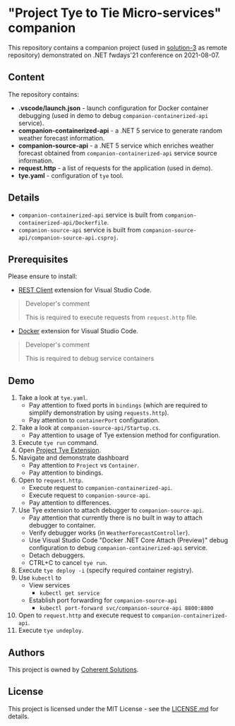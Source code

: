 # "Project Tye to Tie Micro-services" companion

This repository contains a companion project (used in [solution-3](https://github.com/coherentsolutionsinc/dotnet-fwdays-2021-project-tye-to-tie-dotnet-microservices/tree/main/solution-3) as remote repository) demonstrated on .NET fwdays'21 conference on 2021-08-07. 

## Content

The repository contains:

* **.vscode/launch.json** - launch configuration for Docker container debugging (used in demo to debug `companion-containerized-api` service).
* **companion-containerized-api** - a .NET 5 service to generate random weather forecast information. 
* **companion-source-api** - a .NET 5 service which enriches weather forecast obtained from `companion-containerized-api` service source information. 
* **request.http** - a list of requests for the application (used in demo). 
* **tye.yaml** - configuration of `tye` tool.

## Details

* `companion-containerized-api` service is built from `companion-containerized-api/Dockerfile`.
* `companion-source-api` service is built from `companion-source-api/companion-source-api.csproj`.

## Prerequisites

Please ensure to install:

* [REST Client](https://github.com/Huachao/vscode-restclient) extension for Visual Studio Code.

> Developer's comment 
>
> This is required to execute requests from `request.http` file.

* [Docker](https://github.com/microsoft/vscode-docker) extension for Visual Studio Code.

> Developer's comment
> 
> This is required to debug service containers

## Demo

1. Take a look at `tye.yaml`. 
    * Pay attention to fixed ports in `bindings` (which are required to simplify demonstration by using `requests.http`). 
    * Pay attention to `containerPort` configuration.
3. Take a look at `companion-source-api/Startup.cs`. 
    * Pay attention to usage of Tye extension method for configuration.
5. Execute `tye run` command. 
6. Open [Project Tye Extension](https://github.com/Microsoft/vscode-tye/). 
7. Navigate and demonstrate dashboard
    * Pay attention to `Project` vs `Container`.
    * Pay attention to bindings.
9. Open to `request.http`. 
    * Execute request to `companion-containerized-api`. 
    * Execute request to `companion-source-api`. 
    * Pay attention to differences.
11. Use Tye extension to attach debugger to `companion-source-api`. 
    * Pay attention that currently there is no built in way to attach debugger to container. 
    * Verify debugger works (in `WeatherForecastController`).
    * Use Visual Studio Code "Docker .NET Core Attach (Preview)" debug configuration to debug `companion-containerized-api` service.
    * Detach debuggers. 
    * CTRL+C to cancel `tye run`.
15. Execute `tye deploy -i` (specify required container registry).
16. Use `kubectl` to
    * View services
        * `kubectl get service`
    * Establish port forwarding for `companion-source-api` 
        * `kubectl port-forward svc/companion-source-api 8800:8800`
18. Open to `request.http` and execute request to `companion-containerized-api`.
19. Execute `tye undeploy`.

## Authors
This project is owned by [Coherent Solutions](www.coherentsolutions.com).

## License
This project is licensed under the MIT License - see the [LICENSE.md](LICENSE) for details.
